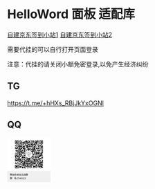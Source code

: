 # HelloWord 面板 适配库

<a href="http://1.117.150.173:6789/">自建京东签到小站1</a>
<a href="http://182.160.4.125:6789/">自建京东签到小站2</a>

需要代挂的可以自行打开页面登录

注意：代挂的请关闭小额免密登录,以免产生经济纠纷

## TG

https://t.me/+hHXs_RBjJkYxOGNl

## QQ

<img src="./utils/QQ.png" width="100" alt="二维码">


